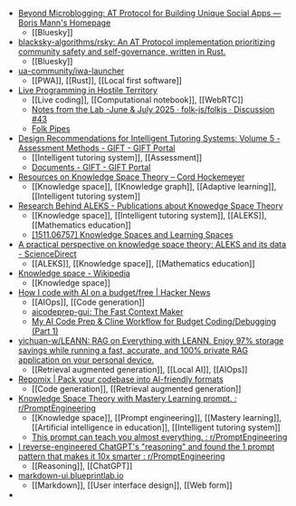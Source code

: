 - [Beyond Microblogging: AT Protocol for Building Unique Social Apps — Boris Mann's Homepage](https://bmannconsulting.com/notes/beyond-microblogging-atproto/)
	- [[Bluesky]]
- [blacksky-algorithms/rsky: An AT Protocol implementation prioritizing community safety and self-governance, written in Rust.](https://github.com/blacksky-algorithms/rsky)
	- [[Bluesky]]
- [ua-community/iwa-launcher](https://github.com/ua-community/iwa-launcher)
	- [[PWA]], [[Rust]], [[Local first software]]
- [Live Programming in Hostile Territory](https://folkjs.org/live-2025/)
	- [[Live coding]], [[Computational notebook]], [[WebRTC]]
	- [Notes from the Lab -June & July 2025 · folk-js/folkjs · Discussion #43](https://github.com/folk-js/folkjs/discussions/43)
	- [Folk Pipes](https://folkjs.org/demos/pipes.html)
- [Design Recommendations for Intelligent Tutoring Systems: Volume 5 - Assessment Methods - GIFT - GIFT Portal](https://gifttutoring.org/documents/120)
	- [[Intelligent tutoring system]], [[Assessment]]
	- [Documents - GIFT - GIFT Portal](https://gifttutoring.org/projects/gift/documents)
- [Resources on Knowledge Space Theory – Cord Hockemeyer](https://www.cord-hockemeyer.info/en/knowledge-space-theory/resources-on-knowledge-space-theory/)
	- [[Knowledge space]], [[Knowledge graph]], [[Adaptive learning]], [[Intelligent tutoring system]]
- [Research Behind ALEKS - Publications about Knowedge Space Theory](https://www.aleks.com/about_aleks/publications_kst)
	- [[Knowledge space]], [[Intelligent tutoring system]], [[ALEKS]], [[Mathematics education]]
	- [[1511.06757] Knowledge Spaces and Learning Spaces](https://arxiv.org/abs/1511.06757)
- [A practical perspective on knowledge space theory: ALEKS and its data - ScienceDirect](https://www.sciencedirect.com/science/article/abs/pii/S0022249621000134)
	- [[ALEKS]], [[Knowledge space]], [[Mathematics education]]
- [Knowledge space - Wikipedia](https://en.m.wikipedia.org/wiki/Knowledge_space)
	- [[Knowledge space]]
- [How I code with AI on a budget/free | Hacker News](https://news.ycombinator.com/item?id=44850913)
	- [[AIOps]], [[Code generation]]
	- [aicodeprep-gui: The Fast Context Maker](https://wuu73.org/aicp/)
	- [My AI Code Prep & Cline Workflow for Budget Coding/Debugging (Part 1)](https://wuu73.org/blog/aiguide1.html)
- [yichuan-w/LEANN: RAG on Everything with LEANN. Enjoy 97% storage savings while running a fast, accurate, and 100% private RAG application on your personal device.](https://github.com/yichuan-w/LEANN)
	- [[Retrieval augmented generation]], [[Local AI]], [[AIOps]]
- [Repomix | Pack your codebase into AI-friendly formats](https://repomix.com/)
	- [[Code generation]], [[Retrieval augmented generation]]
- [Knowledge Space Theory with Mastery Learning prompt. : r/PromptEngineering](https://www.reddit.com/r/PromptEngineering/comments/1k9pzzo/knowledge_space_theory_with_mastery_learning/)
	- [[Knowledge space]], [[Prompt engineering]], [[Mastery learning]], [[Artificial intelligence in education]], [[Intelligent tutoring system]]
	- [This prompt can teach you almost everything. : r/PromptEngineering](https://www.reddit.com/r/PromptEngineering/comments/1kf5v15/this_prompt_can_teach_you_almost_everything/)
- [I reverse-engineered ChatGPT's "reasoning" and found the 1 prompt pattern that makes it 10x smarter : r/PromptEngineering](https://www.reddit.com/r/PromptEngineering/comments/1mjhdk8/i_reverseengineered_chatgpts_reasoning_and_found/)
	- [[Reasoning]], [[ChatGPT]]
- [markdown-ui.blueprintlab.io](https://markdown-ui.blueprintlab.io/)
	- [[Markdown]], [[User interface design]], [[Web form]]
-